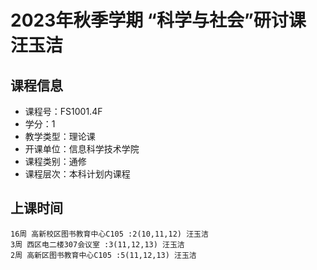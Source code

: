 # 2023年秋季学期 “科学与社会”研讨课 汪玉洁






## 课程信息

- 课程号：FS1001.4F
- 学分：1
- 教学类型：理论课
- 开课单位：信息科学技术学院
- 课程类别：通修
- 课程层次：本科计划内课程

## 上课时间

```
16周 高新校区图书教育中心C105 :2(10,11,12) 汪玉洁
3周 西区电二楼307会议室 :3(11,12,13) 汪玉洁
2周 高新区图书教育中心C105 :5(11,12,13) 汪玉洁
```

